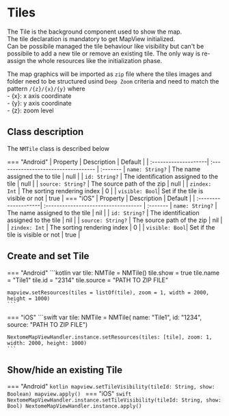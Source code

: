 # Tiles

The Tile is the background component used to show the map. 
<br>The tile declaration is mandatory to get MapView initialized. 
<br>Can be possibile managed the tile behaviour like visibility but can't be possibile to add a new tile or remove an existing tile. The only way is re-assign the whole resources like the initialization phase.

The map graphics will be imported as `zip` file where the tiles images and folder need to be structured usind `Deep Zoom` criteria and need to match the pattern `/{z}/{x}/{y}` where
<br>- {x}: x axis coordinate
<br>- {y}: y axis coordinate
<br>- {z}: zoom level
<!--- more https://docs.fleaflet.dev/layers/tile-layer -->

## Class description

The `NMTile` class is described below

<!--- === "Dart"
    | Property             | Description                          | Default |
    | :--------------------| :----------------------------------- | :-------
    | `name: String`   | The name assigned the tile   | null |
    | `id: String`   | The identification assigned to the tile   | null |
    | `source: String`  | The source path of the zip  | null |
    | `zindex: Int`   | The sorting rendering index | 0 |
    | `visible: Bool`| Set if the tile is visible or not | true |  
-->
=== "Android"
    | Property             | Description                          | Default |
    | :--------------------| :----------------------------------- | :-------
    | `name: String?`   | The name assigned the to tile   | null |
    | `id: String?`   | The identification assigned to the tile   | null |
    | `source: String?`  | The source path of the zip  | null |
    | `zindex: Int`   | The sorting rendering index | 0 |
    | `visible: Bool`| Set if the tile is visible or not | true | 
=== "iOS"
    | Property             | Description                          | Default |
    | :--------------------| :----------------------------------- | :-------
    | `name: String?`   | The name assigned to the tile   | nil |
    | `id: String?`   | The identification assigned to the tile   | nil |
    | `source: String?`  | The source path of the zip  | nil |
    | `zindex: Int`   | The sorting rendering index | 0 |
    | `visible: Bool`| Set if the tile is visible or not | true | 


## Create and set Tile

<!--- === "Dart"
    ```Dart 
    NMTile tile = NMTile(
        name: 'Tile Name',
        id: 'Tile Id',
        zindex: 0,
        source: 'assets/tile_package.zip',
    );
    ``` --> 
=== "Android"
    ```kotlin
    var tile: NMTile = NMTile()
    tile.show = true
    tile.name = "Tile1"
    tile.id = "2314"
    tile.source = "PATH TO ZIP FILE"

    mapview.setResources(tiles = listOf(tile), zoom = 1, width = 2000, height = 1000)
    ```
=== "iOS"
    ```swift
    var tile: NMTile = NMTile(
        name: "Tile1", 
        id: "1234", 
        source:  "PATH TO ZIP FILE")

    NextomeMapViewHandler.instance.setResources(tiles: [tile], zoom: 1, width: 2000, height: 1000)
    ```

## Show/hide an existing Tile

<!--- === "Dart"
    ```Dart 
    NOT IMPLEMENTED IN ANDROID AND IOS
    ```
-->
=== "Android"
    ```kotlin
    mapview.setTileVisibility(tileId: String, show: Boolean)
    mapview.apply()
    ```
=== "iOS"
    ```swift
    NextomeMapViewHandler.instance.setTileVisibility(tileId: String, show: Bool)
    NextomeMapViewHandler.instance.apply()
    ```
